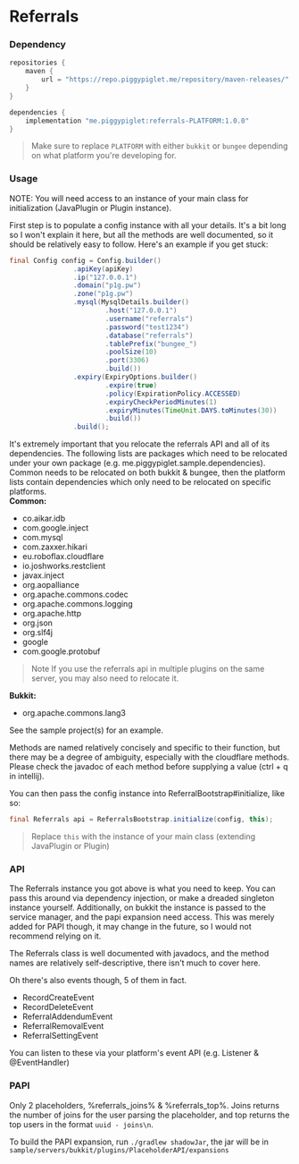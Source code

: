 # Referrals

### Dependency
```groovy
repositories {
    maven {
        url = "https://repo.piggypiglet.me/repository/maven-releases/"
    }
}

dependencies {
    implementation "me.piggypiglet:referrals-PLATFORM:1.0.0"
}
```
> Make sure to replace `PLATFORM` with either `bukkit` or `bungee` depending
on what platform you're developing for.

### Usage
NOTE: You will need access to an instance of your main class for initialization
(JavaPlugin or Plugin instance).

First step is to populate a config instance with all your details. It's a bit
long so I won't explain it here, but all the methods are well documented,
so it should be relatively easy to follow. Here's an example if you get stuck:
```java
final Config config = Config.builder()
                .apiKey(apiKey)
                .ip("127.0.0.1")
                .domain("p1g.pw")
                .zone("p1g.pw")
                .mysql(MysqlDetails.builder()
                        .host("127.0.0.1")
                        .username("referrals")
                        .password("test1234")
                        .database("referrals")
                        .tablePrefix("bungee_")
                        .poolSize(10)
                        .port(3306)
                        .build())
                .expiry(ExpiryOptions.builder()
                        .expire(true)
                        .policy(ExpirationPolicy.ACCESSED)
                        .expiryCheckPeriodMinutes(1)
                        .expiryMinutes(TimeUnit.DAYS.toMinutes(30))
                        .build())
                .build();
```
It's extremely important that you relocate the referrals API and all of its
dependencies. The following lists are packages which need to be relocated
under your own package (e.g. me.piggypiglet.sample.dependencies). Common
needs to be relocated on both bukkit & bungee, then the platform lists
contain dependencies which only need to be relocated on specific platforms.<br/>
**Common:**
- co.aikar.idb
- com.google.inject
- com.mysql
- com.zaxxer.hikari
- eu.roboflax.cloudflare
- io.joshworks.restclient
- javax.inject
- org.aopalliance
- org.apache.commons.codec 
- org.apache.commons.logging
- org.apache.http
- org.json
- org.slf4j
- google
- com.google.protobuf
> Note If you use the referrals api in multiple plugins on the same server,
> you may also need to relocate it.

**Bukkit:**
- org.apache.commons.lang3

See the sample project(s) for an example.

Methods are named relatively concisely and specific to their function,
but there may be a degree of ambiguity, especially with the cloudflare
methods. Please check the javadoc of each method before supplying a value
(ctrl + q in intellij).

You can then pass the config instance into ReferralBootstrap#initialize,
like so:
```java
final Referrals api = ReferralsBootstrap.initialize(config, this);
```
> Replace `this` with the instance of your main class (extending JavaPlugin
> or Plugin)

### API
The Referrals instance you got above is what you need to keep. You can pass
this around via dependency injection, or make a dreaded singleton instance
yourself. Additionally, on bukkit the instance is passed to the service manager,
and the papi expansion need access. This was merely added for PAPI though,
it may change in the future, so I would not recommend relying on it.

The Referrals class is well documented with javadocs, and the method names are
relatively self-descriptive, there isn't much to cover here.

Oh there's also events though, 5 of them in fact.
- RecordCreateEvent
- RecordDeleteEvent
- ReferralAddendumEvent
- ReferralRemovalEvent
- ReferralSettingEvent

You can listen to these via your platform's event API (e.g. Listener & @EventHandler)

### PAPI
Only 2 placeholders, %referrals_joins% & %referrals_top%. Joins returns the
number of joins for the user parsing the placeholder, and top returns the top
users in the format `uuid - joins\n`.

To build the PAPI expansion, run
`./gradlew shadowJar`, the jar will be in `sample/servers/bukkit/plugins/PlaceholderAPI/expansions`